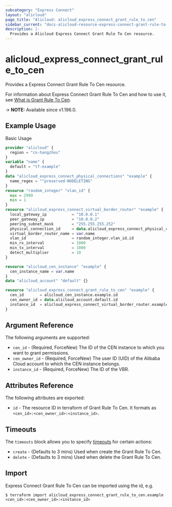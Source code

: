 ```yaml
---
subcategory: "Express Connect"
layout: "alicloud"
page_title: "Alicloud: alicloud_express_connect_grant_rule_to_cen"
sidebar_current: "docs-alicloud-resource-express-connect-grant-rule-to-cen"
description: |-
  Provides a Alicloud Express Connect Grant Rule To Cen resource.
---
```


# alicloud_express_connect_grant_rule_to_cen

Provides a Express Connect Grant Rule To Cen resource.

For information about Express Connect Grant Rule To Cen and how to use it, see [What is Grant Rule To Cen](https://www.alibabacloud.com/help/en/virtual-private-cloud/latest/grantinstancetocen).

-> **NOTE:** Available since v1.196.0.

## Example Usage

Basic Usage

```terraform
provider "alicloud" {
  region = "cn-hangzhou"
}
variable "name" {
  default = "tf-example"
}
data "alicloud_express_connect_physical_connections" "example" {
  name_regex = "^preserved-NODELETING"
}
resource "random_integer" "vlan_id" {
  max = 2999
  min = 1
}
resource "alicloud_express_connect_virtual_border_router" "example" {
  local_gateway_ip           = "10.0.0.1"
  peer_gateway_ip            = "10.0.0.2"
  peering_subnet_mask        = "255.255.255.252"
  physical_connection_id     = data.alicloud_express_connect_physical_connections.example.connections.0.id
  virtual_border_router_name = var.name
  vlan_id                    = random_integer.vlan_id.id
  min_rx_interval            = 1000
  min_tx_interval            = 1000
  detect_multiplier          = 10
}

resource "alicloud_cen_instance" "example" {
  cen_instance_name = var.name
}
data "alicloud_account" "default" {}

resource "alicloud_express_connect_grant_rule_to_cen" "example" {
  cen_id       = alicloud_cen_instance.example.id
  cen_owner_id = data.alicloud_account.default.id
  instance_id  = alicloud_express_connect_virtual_border_router.example.id
}
```

## Argument Reference

The following arguments are supported:

* `cen_id` - (Required, ForceNew) The ID of the CEN instance to which you want to grant permissions.
* `cen_owner_id` - (Required, ForceNew) The user ID (UID) of the Alibaba Cloud account to which the CEN instance belongs.
* `instance_id` - (Required, ForceNew) The ID of the VBR.

## Attributes Reference

The following attributes are exported:

* `id` - The resource ID in terraform of Grant Rule To Cen. It formats as `<cen_id>:<cen_owner_id>:<instance_id>`.

## Timeouts

The `timeouts` block allows you to specify [timeouts](https://www.terraform.io/docs/configuration-0-11/resources.html#timeouts) for certain actions:

* `create` - (Defaults to 3 mins) Used when create the Grant Rule To Cen.
* `delete` - (Defaults to 3 mins) Used when delete the Grant Rule To Cen.

## Import

Express Connect Grant Rule To Cen can be imported using the id, e.g.

```shell
$ terraform import alicloud_express_connect_grant_rule_to_cen.example <cen_id>:<cen_owner_id>:<instance_id>
```
